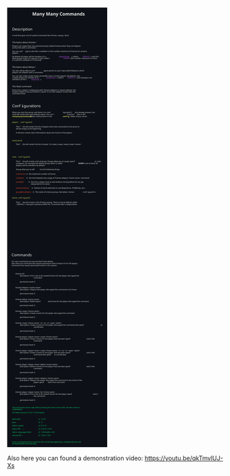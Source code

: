 

![](./docs/readme_dark.svg)

Also here you can found a demonstration video: https://youtu.be/qkTmvlUJ-Xs
